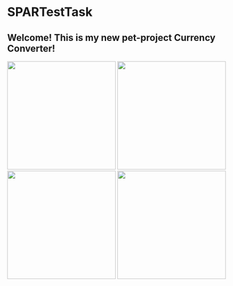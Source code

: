 # SPARTestTask

## Welcome! This is my new pet-project Currency Converter!
<img src="https://github.com/TotSamiiAnatolii/SPARTestTask/assets/95617906/69ff2107-d36d-4177-939f-887be09f03c9" width="250" /> <img src="https://github.com/TotSamiiAnatolii/SPARTestTask/assets/95617906/1a338af5-89d9-441f-b446-cb72150a0a85" width="250" /> <img src="https://github.com/TotSamiiAnatolii/SPARTestTask/assets/95617906/2f6137a5-ec36-4fdf-b76b-bd64d8db6d38" width="250" /> <img src="https://github.com/TotSamiiAnatolii/SPARTestTask/assets/95617906/1eb3637d-eb3a-425d-81e5-b0bd2b005a42" width="250" /> 


